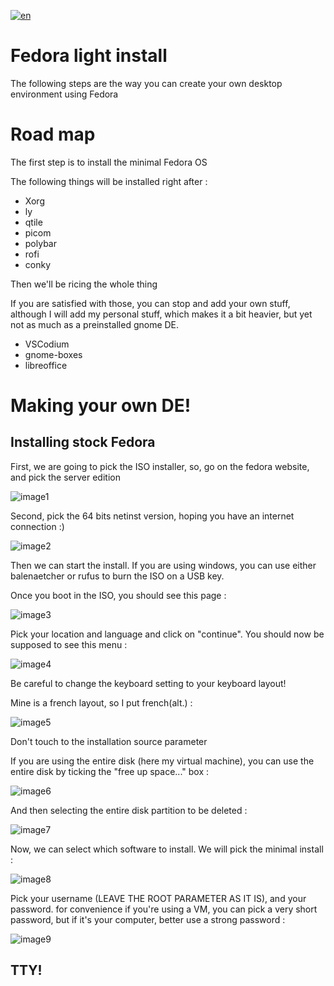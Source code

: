 [![en](https://img.shields.io/badge/lang-fr-red.svg)](https://github.com/heavymetalthings/LightFedora/blob/main/README.fr.md)

# Fedora light install

The following steps are the way you can create your own desktop environment using Fedora

# Road map

The first step is to install the minimal Fedora OS

The following things will be installed right after :
- Xorg
- ly
- qtile
- picom
- polybar
- rofi
- conky

Then we'll be ricing the whole thing

If you are satisfied with those, you can stop and add your own stuff, although I will add my personal stuff, which makes it a bit heavier, but yet not as much as a preinstalled gnome DE.

- VSCodium
- gnome-boxes
- libreoffice

# Making your own DE!

## Installing stock Fedora

First, we are going to pick the ISO installer, so, go on the fedora website, and pick the server edition 

![image1](/assets/images/1.png)

Second, pick the 64 bits netinst version, hoping you have an internet connection :)

![image2](/assets/images/2.png)

Then we can start the install.
If you are using windows, you can use either balenaetcher or rufus to burn the ISO on a USB key.

Once you boot in the ISO, you should see this page :

![image3](/assets/images/3.png)

Pick your location and language and click on "continue". 
You should now be supposed to see this menu :

![image4](/assets/images/4.png)

Be careful to change the keyboard setting to your keyboard layout!

Mine is a french layout, so I put french(alt.) :

![image5](/assets/images/5.png)

Don't touch to the installation source parameter

If you are using the entire disk (here my virtual machine), you can use the entire disk by ticking the "free up space..." box :

![image6](/assets/images/6.png)

And then selecting the entire disk partition to be deleted :

![image7](/assets/images/7.png)

Now, we can select which software to install. We will pick the minimal install :

![image8](/assets/images/8.png)

Pick your username (LEAVE THE ROOT PARAMETER AS IT IS), and your password. for convenience if you're using a VM, you can pick a very short password, but if it's your computer, better use a strong password :

![image9](/assets/images/9.png)

## TTY!

